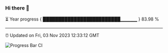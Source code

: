 ### Hi there 👋

⏳ Year progress { █████████████████████████▁▁▁▁▁ } 83.98 %

---

⏰ Updated on Fri, 03 Nov 2023 12:33:12 GMT

![Progress Bar CI](https://github.com/ZhaoGui/ZhaoGui/workflows/Progress%20Bar%20CI/badge.svg)

